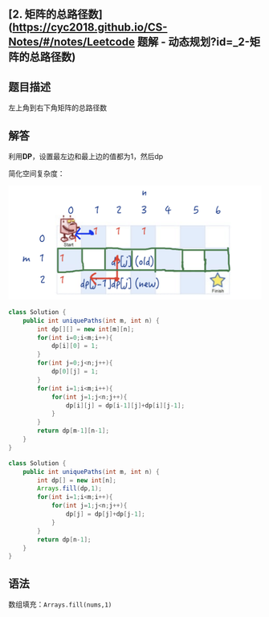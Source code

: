 ## [2. 矩阵的总路径数](https://cyc2018.github.io/CS-Notes/#/notes/Leetcode 题解 - 动态规划?id=_2-矩阵的总路径数)





## 题目描述

左上角到右下角矩阵的总路径数

## 解答

利用**DP**，设置最左边和最上边的值都为1，然后dp

简化空间复杂度：

<img src="2. 矩阵的总路径数.assets/截屏2020-08-29 下午9.39.28.png" alt="截屏2020-08-29 下午9.39.28" style="zoom:50%;" />

```java
class Solution {
    public int uniquePaths(int m, int n) {
        int dp[][] = new int[m][n];
        for(int i=0;i<m;i++){
            dp[i][0] = 1;
        }
        for(int j=0;j<n;j++){
            dp[0][j] = 1;
        }
        for(int i=1;i<m;i++){
            for(int j=1;j<n;j++){
                dp[i][j] = dp[i-1][j]+dp[i][j-1];
            }
        }
        return dp[m-1][n-1];
    }
}
```

```java
class Solution {
    public int uniquePaths(int m, int n) {
        int dp[] = new int[n];
        Arrays.fill(dp,1);
        for(int i=1;i<m;i++){
            for(int j=1;j<n;j++){
                dp[j] = dp[j]+dp[j-1];
            }
        }
        return dp[n-1];
    }
}
```

## 语法

数组填充：`Arrays.fill(nums,1)`